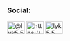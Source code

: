 


<h3 align="left">Social:</h3>
<p align="left">
<a href="https://twitter.com/@lyk5.5" target="blank"><img align="center" src="https://raw.githubusercontent.com/rahuldkjain/github-profile-readme-generator/master/src/images/icons/Social/twitter.svg" alt="@lyk5.5" height="30" width="40" /></a>
<a href="https://fb.com/https://web.facebook.com/profile.php?id=100012331022506" target="blank"><img align="center" src="https://raw.githubusercontent.com/rahuldkjain/github-profile-readme-generator/master/src/images/icons/Social/facebook.svg" alt="https://web.facebook.com/profile.php?id=100012331022506" height="30" width="40" /></a>
<a href="https://instagram.com/lyk5.5" target="blank"><img align="center" src="https://raw.githubusercontent.com/rahuldkjain/github-profile-readme-generator/master/src/images/icons/Social/instagram.svg" alt="lyk5.5" height="30" width="40" /></a>
</p>



